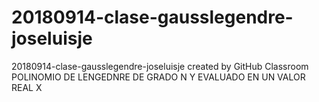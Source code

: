 # 20180914-clase-gausslegendre-joseluisje
20180914-clase-gausslegendre-joseluisje created by GitHub Classroom
POLINOMIO DE LENGEDNRE DE GRADO N Y EVALUADO EN UN VALOR REAL X 
